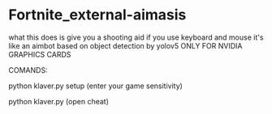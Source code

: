 # Fortnite_external-aimasis
what this does is give you a shooting aid if you use keyboard and mouse it's like an aimbot based on object detection by yolov5  ONLY FOR NVIDIA GRAPHICS CARDS




COMANDS:

python klaver.py setup    (enter your game sensitivity)

python klaver.py    (open cheat)
